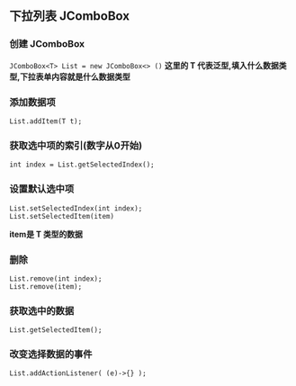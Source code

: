 ## 下拉列表 JComboBox



### 创建 JComboBox
`JComboBox<T> List = new JComboBox<> ()`
**这里的 T 代表泛型,填入什么数据类型,下拉表单内容就是什么数据类型**

### 添加数据项
`List.addItem(T t);`

### 获取选中项的索引(数字从0开始)
`int index = List.getSelectedIndex();`

### 设置默认选中项
```
List.setSelectedIndex(int index);
List.setSelectedItem(item)
```
**item是 T 类型的数据**

### 删除
```
List.remove(int index);
List.remove(item);
```

### 获取选中的数据
`List.getSelectedItem();`

### 改变选择数据的事件
`List.addActionListener( (e)->{} );`
